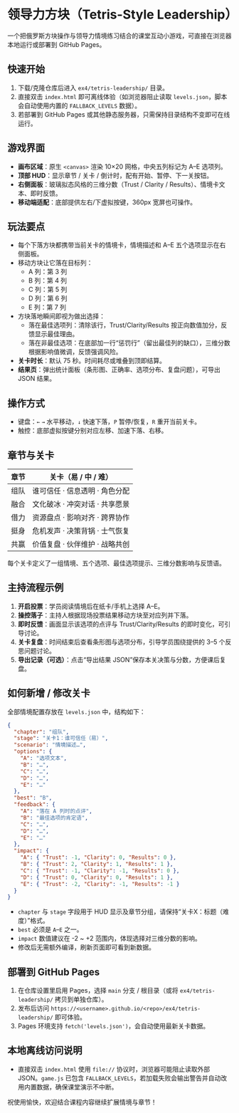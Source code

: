 # 领导力方块（Tetris-Style Leadership）

一个把俄罗斯方块操作与领导力情境练习结合的课堂互动小游戏，可直接在浏览器本地运行或部署到 GitHub Pages。

## 快速开始

1. 下载/克隆仓库后进入 `ex4/tetris-leadership/` 目录。
2. 直接双击 `index.html` 即可离线体验（如浏览器阻止读取 `levels.json`，脚本会自动使用内置的 `FALLBACK_LEVELS` 数据）。
3. 若部署到 GitHub Pages 或其他静态服务器，只需保持目录结构不变即可在线运行。

## 游戏界面

- **画布区域**：原生 `<canvas>` 渲染 10×20 网格，中央五列标记为 A–E 选项列。
- **顶部 HUD**：显示章节 / 关卡 / 倒计时，配有开始、暂停、下一关按钮。
- **右侧面板**：玻璃拟态风格的三维分数（Trust / Clarity / Results）、情境卡文本、即时反馈。
- **移动端适配**：底部提供左右/下虚拟按键，360px 宽屏也可操作。

## 玩法要点

- 每个下落方块都携带当前关卡的情境卡，情境描述和 A–E 五个选项显示在右侧面板。
- 移动方块让它落在目标列：
  - A 列：第 3 列
  - B 列：第 4 列
  - C 列：第 5 列
  - D 列：第 6 列
  - E 列：第 7 列
- 方块落地瞬间即视为做出选择：
  - 落在最佳选项列：清除该行，Trust/Clarity/Results 按正向数值加分，反馈显示最佳理由。
  - 落在非最佳选项：在底部加一行“惩罚行”（留出最佳列的缺口），三维分数根据影响值微调，反馈强调风险。
- **关卡时长**：默认 75 秒。时间耗尽或堆叠到顶即结算。
- **结果页**：弹出统计面板（条形图、正确率、选项分布、复盘问题），可导出 JSON 结果。

## 操作方式

- 键盘：`←` `→` 水平移动，`↓` 快速下落，`P` 暂停/恢复，`R` 重开当前关卡。
- 触控：底部虚拟按键分别对应左移、加速下落、右移。

## 章节与关卡

| 章节 | 关卡（易 / 中 / 难） |
| --- | --- |
| 组队 | 谁可信任 · 信息透明 · 角色分配 |
| 融合 | 文化破冰 · 冲突对话 · 共享愿景 |
| 借力 | 资源盘点 · 影响对齐 · 跨界协作 |
| 挺身 | 危机发声 · 决策背锅 · 士气恢复 |
| 共赢 | 价值复盘 · 伙伴维护 · 战略共创 |

每个关卡定义了一组情境、五个选项、最佳选项提示、三维分数影响与反馈语。

## 主持流程示例

1. **开启投票**：学员阅读情境后在纸卡/手机上选择 A–E。
2. **操控落子**：主持人根据现场投票结果移动方块至对应列并下落。
3. **即时反馈**：画面显示该选项的点评与 Trust/Clarity/Results 的即时变化，可引导讨论。
4. **关卡复盘**：时间结束后查看条形图与选项分布，引导学员围绕提供的 3–5 个反思问题讨论。
5. **导出记录（可选）**：点击“导出结果 JSON”保存本关决策与分数，方便课后复盘。

## 如何新增 / 修改关卡

全部情境配置存放在 `levels.json` 中，结构如下：

```json
{
  "chapter": "组队",
  "stage": "关卡1：谁可信任（易）",
  "scenario": "情境描述…",
  "options": {
    "A": "选项文本",
    "B": "…",
    "C": "…",
    "D": "…",
    "E": "…"
  },
  "best": "B",
  "feedback": {
    "A": "落在 A 列时的点评",
    "B": "最佳选项的肯定语",
    "C": "…",
    "D": "…",
    "E": "…"
  },
  "impact": {
    "A": { "Trust": -1, "Clarity": 0, "Results": 0 },
    "B": { "Trust": 2, "Clarity": 1, "Results": 1 },
    "C": { "Trust": -1, "Clarity": -1, "Results": 0 },
    "D": { "Trust": 0, "Clarity": 0, "Results": 1 },
    "E": { "Trust": -2, "Clarity": -1, "Results": -1 }
  }
}
```

- `chapter` 与 `stage` 字段用于 HUD 显示及章节分组，请保持“关卡X：标题（难度）”格式。
- `best` 必须是 `A`–`E` 之一。
- `impact` 数值建议在 -2 ~ +2 范围内，体现选择对三维分数的影响。
- 修改后无需额外编译，刷新页面即可看到新数据。

## 部署到 GitHub Pages

1. 在仓库设置里启用 Pages，选择 `main` 分支 / 根目录（或将 `ex4/tetris-leadership/` 拷贝到单独仓库）。
2. 发布后访问 `https://<username>.github.io/<repo>/ex4/tetris-leadership/` 即可体验。
3. Pages 环境支持 `fetch('levels.json')`，会自动使用最新关卡数据。

## 本地离线访问说明

- 直接双击 `index.html` 使用 `file://` 协议时，浏览器可能阻止读取外部 JSON。`game.js` 已包含 `FALLBACK_LEVELS`，若加载失败会输出警告并自动改用内置数据，确保课堂演示不中断。

祝使用愉快，欢迎结合课程内容继续扩展情境与章节！
